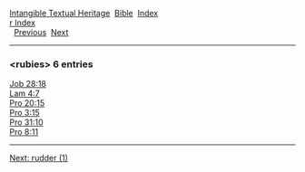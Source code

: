 [Intangible Textual Heritage](../../index)  [Bible](../index) 
[Index](index)   
[r Index](_r_)  
  [Previous](c09642)  [Next](c09644) 

------------------------------------------------------------------------

### &lt;rubies&gt; 6 entries

[Job 28:18](../kjv/job028.htm#018)  
[Lam 4:7](../kjv/lam004.htm#007)  
[Pro 20:15](../kjv/pro020.htm#015)  
[Pro 3:15](../kjv/pro003.htm#015)  
[Pro 31:10](../kjv/pro031.htm#010)  
[Pro 8:11](../kjv/pro008.htm#011)  

------------------------------------------------------------------------

[Next: rudder (1)](c09644)
